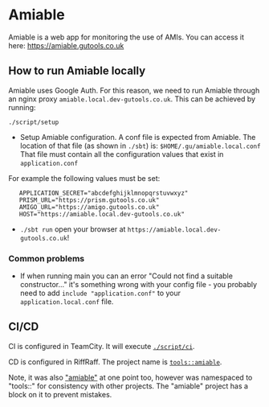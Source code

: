 # Amiable
Amiable is a web app for monitoring the use of AMIs.
You can access it here:
https://amiable.gutools.co.uk


## How to run Amiable locally
Amiable uses Google Auth. For this reason, we need to run Amiable through an nginx proxy `amiable.local.dev-gutools.co.uk`.
This can be achieved by running:

```shell script
./script/setup
```

 - Setup Amiable configuration.
 A conf file is expected from Amiable.
 The location of that file (as shown in `./sbt`) is: `$HOME/.gu/amiable.local.conf`
 That file must contain all the configuration values that exist in `application.conf`

 For example the following values must be set:
 ```
    APPLICATION_SECRET="abcdefghijklmnopqrstuvwxyz"
    PRISM_URL="https://prism.gutools.co.uk"
    AMIGO_URL="https://amigo.gutools.co.uk"
    HOST="https://amiable.local.dev-gutools.co.uk"
 ```

 - `./sbt run` open your browser at `https://amiable.local.dev-gutools.co.uk`!

### Common problems
 - If when running main you can an error "Could not find a suitable constructor..." it's something wrong with your
 config file - you probably need to add `include "application.conf"` to your `application.local.conf` file.

## CI/CD
CI is configured in TeamCity. It will execute [`./script/ci`](./script/ci).

CD is configured in RiffRaff. The project name is [`tools::amiable`](https://riffraff.gutools.co.uk/deployment/history?projectName=tools%3A%3Aamiable&page=1).

Note, it was also ["amiable"](https://riffraff.gutools.co.uk/deployment/history?projectName=amiable&page=1) at one point too, however was namespaced to "tools::" for consistency with other projects.
The "amiable" project has a block on it to prevent mistakes.
